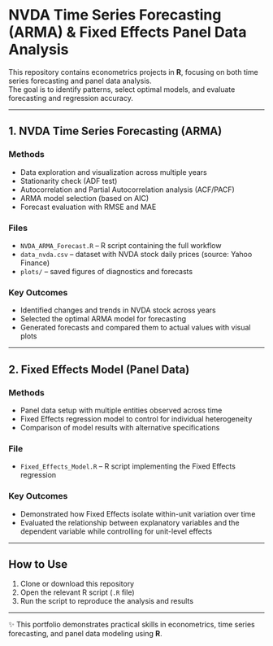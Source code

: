 # NVDA Time Series Forecasting (ARMA) & Fixed Effects Panel Data Analysis

This repository contains econometrics projects in **R**, focusing on both time series forecasting and panel data analysis.  
The goal is to identify patterns, select optimal models, and evaluate forecasting and regression accuracy.

---

## 1. NVDA Time Series Forecasting (ARMA)

### Methods
- Data exploration and visualization across multiple years
- Stationarity check (ADF test)
- Autocorrelation and Partial Autocorrelation analysis (ACF/PACF)
- ARMA model selection (based on AIC)
- Forecast evaluation with RMSE and MAE

### Files
- `NVDA_ARMA_Forecast.R` – R script containing the full workflow  
- `data_nvda.csv` – dataset with NVDA stock daily prices (source: Yahoo Finance)  
- `plots/` – saved figures of diagnostics and forecasts  

### Key Outcomes
- Identified changes and trends in NVDA stock across years  
- Selected the optimal ARMA model for forecasting  
- Generated forecasts and compared them to actual values with visual plots  

---

## 2. Fixed Effects Model (Panel Data)

### Methods
- Panel data setup with multiple entities observed across time  
- Fixed Effects regression model to control for individual heterogeneity  
- Comparison of model results with alternative specifications  

### File
- `Fixed_Effects_Model.R` – R script implementing the Fixed Effects regression  

### Key Outcomes
- Demonstrated how Fixed Effects isolate within-unit variation over time  
- Evaluated the relationship between explanatory variables and the dependent variable while controlling for unit-level effects  

---

## How to Use
1. Clone or download this repository  
2. Open the relevant R script (`.R` file)  
3. Run the script to reproduce the analysis and results  

---

✨ This portfolio demonstrates practical skills in econometrics, time series forecasting, and panel data modeling using **R**.
